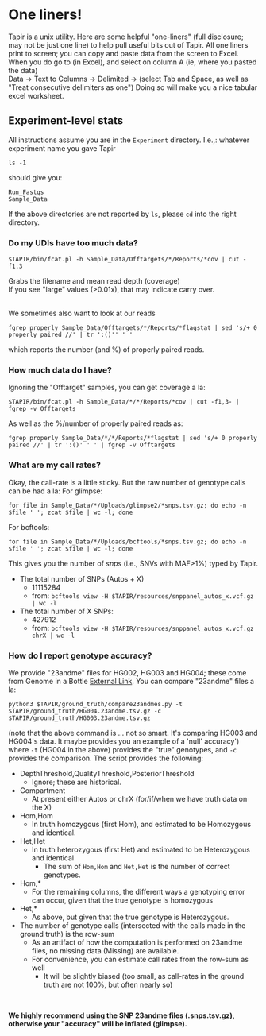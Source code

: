# One liners!
Tapir is a unix utility. Here are some helpful "one-liners" (full disclosure; may not be just one line) to help pull useful bits out of Tapir.
All one liners print to screen; you can copy and paste data from the screen to Excel. <br>
When you do go to (in Excel), and select on column A (ie, where you pasted the data) <br>
Data -> Text to Columns -> Delimited -> (select Tab and Space, as well as "Treat consecutive delimiters as one")
Doing so will make you a nice tabular excel worksheet.

## Experiment-level stats

All instructions assume you are in the `Experiment` directory. I.e.,:
whatever experiment name you gave Tapir <br>

```
ls -1
```
should give you:
```
Run_Fastqs
Sample_Data
```
If the above directories are not reported by `ls`, please `cd` into the right directory.

### Do my UDIs have too much data?
```
$TAPIR/bin/fcat.pl -h Sample_Data/Offtargets/*/Reports/*cov | cut -f1,3
```
Grabs the filename and mean read depth (coverage)
<br>
If you see "large" values (>0.01x), that may indicate carry over. <br>

<br>
We sometimes also want to look at our reads <br>

```
fgrep properly Sample_Data/Offtargets/*/Reports/*flagstat | sed 's/+ 0 properly paired //' | tr ':()'' ' '
```
which reports the number (and %) of properly paired reads.


### How much data do I have?
Ignoring the "Offtarget" samples, you can get coverage a la:
```
$TAPIR/bin/fcat.pl -h Sample_Data/*/*/Reports/*cov | cut -f1,3- | fgrep -v Offtargets
```
As well as the %/number of properly paired reads as:

```
fgrep properly Sample_Data/*/*/Reports/*flagstat | sed 's/+ 0 properly paired //' | tr ':()' ' ' | fgrep -v Offtargets
```

### What are my call rates?
Okay, the call-rate is a little sticky. But the raw number of genotype calls can be had a la:
For glimpse:
```
for file in Sample_Data/*/Uploads/glimpse2/*snps.tsv.gz; do echo -n $file ' '; zcat $file | wc -l; done
```
For bcftools:
```
for file in Sample_Data/*/Uploads/bcftools/*snps.tsv.gz; do echo -n $file ' '; zcat $file | wc -l; done
```
This gives you the number of *snps* (i.e., SNVs with MAF>1%) typed by Tapir.

-  The total number of SNPs (Autos + X) 
   -  11115284
   -  from: `bcftools view -H $TAPIR/resources/snppanel_autos_x.vcf.gz | wc -l`
-  The total number of X SNPs:
   -  427912
   -  from: `bcftools view -H $TAPIR/resources/snppanel_autos_x.vcf.gz chrX | wc -l`
   

### How do I report genotype accuracy?
We provide "23andme" files for HG002, HG003 and HG004; these come from Genome in a Bottle [External Link](https://www.nist.gov/programs-projects/genome-bottle).
You can compare "23andme" files a la:
```
python3 $TAPIR/ground_truth/compare23andmes.py -t $TAPIR/ground_truth/HG004.23andme.tsv.gz -c $TAPIR/ground_truth/HG003.23andme.tsv.gz
```
(note that the above command is ... not so smart. It's comparing HG003 and HG004's data. It maybe provides you an example of a 'null' accuracy')
<br>
where `-t` (HG004 in the above) provides the "true" genotypes, and `-c` provides the comparison. The script provides the following:
-  DepthThreshold,QualityThreshold,PosteriorThreshold
   -  Ignore; these are historical.
-  Compartment
   -  At present either Autos or chrX (for/if/when we have truth data on the X)
-  Hom,Hom
   -  In truth homozygous (first Hom), and estimated to be Homozygous and identical.
-  Het,Het
   -  In truth heterozygous (first Het) and estimated to be Heterozygous and identical
      -  The sum of `Hom,Hom` and `Het,Het` is the number of correct genotypes.
-  Hom,*
   -  For the remaining columns, the different ways a genotyping error can occur, given that the true genotype is homozygous
-  Het,*
   -  As above, but given that the true genotype is Heterozygous.
-  The number of genotype calls (intersected with the calls made in the ground truth) is the row-sum
   -  As an artifact of how the computation is performed on 23andme files, no missing data (Missing) are available.    
   -  For convenience, you can estimate call rates from the row-sum as well
      -  It will be slightly biased (too small, as call-rates in the ground truth are not 100%, but often nearly so)
<br>

**We highly recommend using the SNP 23andme files (.snps.tsv.gz), otherwise your "accuracy" will be inflated (glimpse).**
